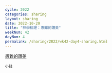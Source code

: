 ```yaml
---
cycle: 2022
categories: sharing
layout: sharing
date: 2022-10-20
title: "神學梳理：患難的讚美"
weekNum: 42
dayNum: 4
permalink: /sharing/2022/wk42-day4-sharing.html
---
```


[患難的讚美](https://eccseattle.github.io/media/sharing/2022/wk042/2022-10-20-bin.m4a)

`小錢`
